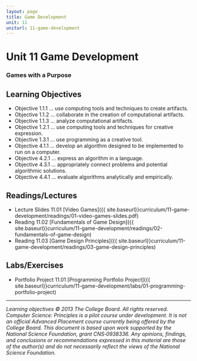 ```yaml
---
layout: page
title: Game Development
unit: 11
uniturl: 11-game-development
---
```


Unit 11 Game Development
=========================
### Games with a Purpose



Learning Objectives
-------------------
* Objective 1.1.1 … use computing tools and techniques to create artifacts.
* Objective 1.1.2 … collaborate in the creation of computational artifacts.
* Objective 1.1.3 … analyze computational artifacts.
* Objective 1.2.1 … use computing tools and techniques for creative expression.
* Objective 1.3.1 … use programming as a creative tool.
* Objective 4.1.1 … develop an algorithm designed to be implemented to run on a computer.
* Objective 4.2.1 … express an algorithm in a language.
* Objective 4.3.1 … appropriately connect problems and potential algorithmic solutions.
* Objective 4.4.1 … evaluate algorithms analytically and empirically.

Readings/Lectures
-----------------
 * Lecture Slides 11.01 [Video Games]({{ site.baseurl}}curriculum/11-game-development/readings/01-video-games-slides.pdf)
 * Reading 11.02 [Fundamentals of Game Design]({{ site.baseurl}}curriculum/11-game-development/readings/02-fundamentals-of-game-design)
 * Reading 11.03 [Game Design Principles]({{ site.baseurl}}curriculum/11-game-development/readings/03-game-design-principles)


Labs/Exercises
--------------
 * Portfolio Project 11.01 [Programming Portfolio Project]({{ site.baseurl}}curriculum/11-game-development/labs/01-programming-portfolio-project)

---
*Learning objectives © 2013 The College Board. All rights reserved. Computer Science: Principles is a pilot course under development. It is not an official Advanced Placement course currently being offered by the College Board. This document is based upon work supported by the National Science Foundation, grant CNS‐0938336. Any opinions, findings, and conclusions or recommendations expressed in this material are those of the author(s) and do not necessarily reflect the views of the National Science Foundation.*
